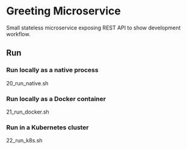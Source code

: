 # Greeting Microservice


Small stateless microservice exposing REST API to show development workflow.


## Run 

### Run locally as a native process
20_run_native.sh

### Run locally as a Docker container
21_run_docker.sh

### Run in a Kubernetes cluster
22_run_k8s.sh

